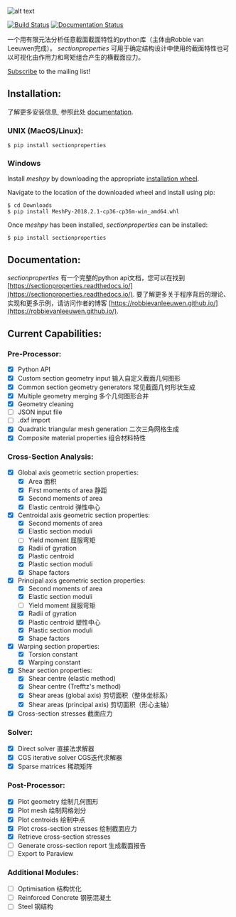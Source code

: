 ![alt text](logo.png "sectionproperties")

[![Build Status](https://travis-ci.com/robbievanleeuwen/section-properties.svg?branch=master)](https://travis-ci.com/robbievanleeuwen/section-properties) [![Documentation Status](https://readthedocs.org/projects/sectionproperties/badge/?version=latest)](https://sectionproperties.readthedocs.io/en/latest/?badge=latest)

一个用有限元法分析任意截面截面特性的python库（主体由Robbie van Leeuwen完成）。 *sectionproperties* 可用于确定结构设计中使用的截面特性也可以可视化由作用力和弯矩组合产生的横截面应力。

[Subscribe](http://eepurl.com/dMMUeg) to the mailing list!

## Installation:

了解更多安装信息, 参照此处 [documentation](https://sectionproperties.readthedocs.io/).

### UNIX (MacOS/Linux):

```
$ pip install sectionproperties
```

### Windows

Install *meshpy* by downloading the appropriate [installation wheel](https://www.lfd.uci.edu/~gohlke/pythonlibs/#meshpy).

Navigate to the location of the downloaded wheel and install using pip:

```
$ cd Downloads
$ pip install MeshPy‑2018.2.1‑cp36‑cp36m‑win_amd64.whl
```

Once *meshpy* has been installed, *sectionproperties* can be installed:

```
$ pip install sectionproperties
```

## Documentation:

*sectionproperties* 有一个完整的python api文档，您可以在找到 [https://sectionproperties.readthedocs.io/](https://sectionproperties.readthedocs.io/). 要了解更多关于程序背后的理论、实现和更多示例，请访问作者的博客  [https://robbievanleeuwen.github.io/](https://robbievanleeuwen.github.io/).

## Current Capabilities:

### Pre-Processor:
- [x] Python API
- [x] Custom section geometry input 输入自定义截面几何图形 
- [x] Common section geometry generators 常见截面几何形状生成
- [x] Multiple geometry merging 多个几何图形合并
- [x] Geometry cleaning
- [ ] JSON input file
- [ ] .dxf import
- [x] Quadratic triangular mesh generation 二次三角网格生成 
- [x] Composite material properties 组合材料特性

### Cross-Section Analysis:
- [x] Global axis geometric section properties:
  - [x] Area 面积
  - [x] First moments of area 静距
  - [x] Second moments of area 
  - [x] Elastic centroid 弹性中心
- [x] Centroidal axis geometric section properties:
  - [x] Second moments of area
  - [x] Elastic section moduli
  - [ ] Yield moment 屈服弯矩
  - [x] Radii of gyration
  - [x] Plastic centroid
  - [x] Plastic section moduli
  - [x] Shape factors
- [x] Principal axis geometric section properties:
  - [x] Second moments of area
  - [x] Elastic section moduli
  - [ ] Yield moment 屈服弯矩
  - [x] Radii of gyration
  - [x] Plastic centroid 塑性中心
  - [x] Plastic section moduli
  - [x] Shape factors
- [x] Warping section properties:
  - [x] Torsion constant
  - [x] Warping constant
- [x] Shear section properties:
  - [x] Shear centre (elastic method) 
  - [x] Shear centre (Trefftz's method)
  - [x] Shear areas (global axis) 剪切面积（整体坐标系）
  - [x] Shear areas (principal axis) 剪切面积（形心主轴）
- [x] Cross-section stresses 截面应力

### Solver:
- [x] Direct solver 直接法求解器
- [x] CGS iterative solver CGS迭代求解器 
- [x] Sparse matrices 稀疏矩阵

### Post-Processor:
- [x] Plot geometry 绘制几何图形
- [x] Plot mesh 绘制网格划分
- [x] Plot centroids 绘制中点
- [x] Plot cross-section stresses 绘制截面应力
- [x] Retrieve cross-section stresses 
- [ ] Generate cross-section report 生成截面报告
- [ ] Export to Paraview

### Additional Modules:
- [ ] Optimisation 结构优化
- [ ] Reinforced Concrete 钢筋混凝土
- [ ] Steel 钢结构
